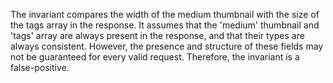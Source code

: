 The invariant compares the width of the medium thumbnail with the size of the tags array in the response. It assumes that the 'medium' thumbnail and 'tags' array are always present in the response, and that their types are always consistent. However, the presence and structure of these fields may not be guaranteed for every valid request. Therefore, the invariant is a false-positive.
